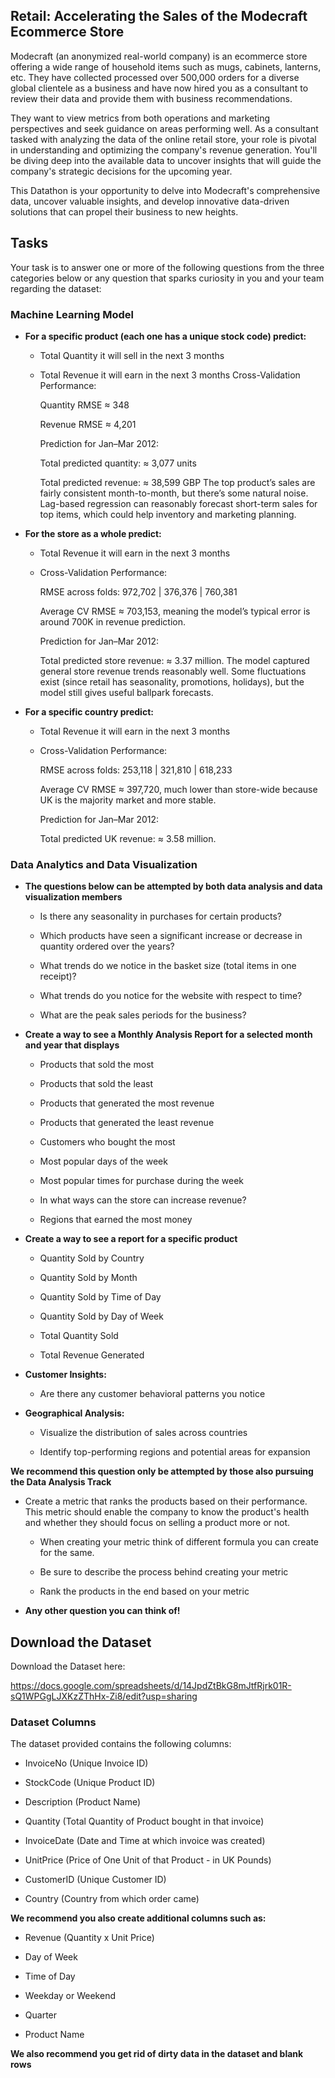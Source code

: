 ## **Retail: Accelerating the Sales of the Modecraft Ecommerce Store**

Modecraft (an anonymized real-world company) is an ecommerce store offering a wide range of household items such as mugs, cabinets, lanterns, etc. They have collected processed over 500,000  orders for a diverse global clientele as a business and have now hired you as a consultant to review their data and provide them with business recommendations.

They want to view metrics from both operations and marketing perspectives and seek guidance on areas performing well. As a consultant tasked with analyzing the data of the online retail store, your role is pivotal in understanding and optimizing the company's revenue generation. You'll be diving deep into the available data to uncover insights that will guide the company's strategic decisions for the upcoming year. 

This Datathon is your opportunity to delve into Modecraft's comprehensive data, uncover valuable insights, and develop innovative data-driven solutions that can propel their business to new heights.

## **Tasks**

Your task is to answer one or more of the following questions from the three categories below or any question that sparks curiosity in you and your team regarding the dataset: 

### **Machine Learning Model**

- **For a specific product (each one has a unique stock code) predict:**

  - Total Quantity it will sell in the next 3 months

  - Total Revenue it will earn in the next 3 months
    Cross-Validation Performance:

    Quantity RMSE ≈ 348
    
    Revenue RMSE ≈ 4,201
    
    Prediction for Jan–Mar 2012:
    
    Total predicted quantity: ≈ 3,077 units
    
    Total predicted revenue: ≈ 38,599 GBP
    The top product’s sales are fairly consistent month-to-month, but there’s some natural noise. Lag-based regression can reasonably forecast short-term sales for top items, which could help inventory and marketing planning.

- **For the store as a whole predict:**

  - Total Revenue it will earn in the next 3 months
  - Cross-Validation Performance:

    RMSE across folds: 972,702 | 376,376 | 760,381
    
    Average CV RMSE ≈ 703,153, meaning the model’s typical error is around 700K in revenue prediction.
    
    Prediction for Jan–Mar 2012:
    
    Total predicted store revenue: ≈ 3.37 million.
    The model captured general store revenue trends reasonably well. Some fluctuations exist (since retail has seasonality, promotions, holidays), but the        model still gives useful ballpark forecasts.
- **For a specific country predict:**

  - Total Revenue it will earn in the next 3 months
  - Cross-Validation Performance:

    RMSE across folds: 253,118 | 321,810 | 618,233
    
    Average CV RMSE ≈ 397,720, much lower than store-wide because UK is the majority market and more stable.
    
    Prediction for Jan–Mar 2012:
    
    Total predicted UK revenue: ≈ 3.58 million.

### **Data Analytics and Data Visualization**

- **The questions below can be attempted by both data analysis and data visualization members**

  - Is there any seasonality in purchases for certain products? 

  - Which products have seen a significant increase or decrease in quantity ordered over the years? 

  - What trends do we notice in the basket size (total items in one receipt)? 

  - What trends do you notice for the website with respect to time?

  - What are the peak sales periods for the business?

- **Create a way to see a Monthly Analysis Report for a selected month and year that displays**

  - Products that sold the most

  - Products that sold the least

  - Products that generated the most revenue

  - Products that generated the least revenue

  - Customers who bought the most

  - Most popular days of the week

  - Most popular times for purchase during the week

  - In what ways can the store can increase revenue?

  - Regions that earned the most money

- **Create a way to see a report for a specific product**

  - Quantity Sold by Country

  - Quantity Sold by Month

  - Quantity Sold by Time of Day

  - Quantity Sold by Day of Week

  - Total Quantity Sold 

  - Total Revenue Generated

- **Customer Insights:**

  - Are there any customer behavioral patterns you notice

- **Geographical Analysis:**

  - Visualize the distribution of sales across countries

  - Identify top-performing regions and potential areas for expansion

**We recommend this question only be attempted by those also pursuing the Data Analysis Track**

  - Create a metric that ranks the products based on their performance. This metric should enable the company to know the product's health and whether they should focus on selling a product more or not. 

    - When creating your metric think of different formula you can create for the same.

    - Be sure to describe the process behind creating your metric

    - Rank the products in the end based on your metric

- **Any other question you can think of!**

## **Download the Dataset**

Download the Dataset here: 

https://docs.google.com/spreadsheets/d/14JpdZtBkG8mJtfRjrk01R-sQ1WPGgLJXKzZThHx-Zi8/edit?usp=sharing 

### **Dataset Columns**

The dataset provided contains the following columns:

- InvoiceNo (Unique Invoice ID)

- StockCode (Unique Product ID)

- Description (Product Name)

- Quantity (Total Quantity of Product bought in that invoice)

- InvoiceDate (Date and Time at which invoice was created)

- UnitPrice (Price of One Unit of that Product - in UK Pounds)

- CustomerID (Unique Customer ID)

- Country (Country from which order came)



**We recommend you also create additional columns such as:**

- Revenue (Quantity x Unit Price)

- Day of Week

- Time of Day

- Weekday or Weekend

- Quarter

- Product Name

**We also recommend you get rid of dirty data in the dataset and blank rows**
